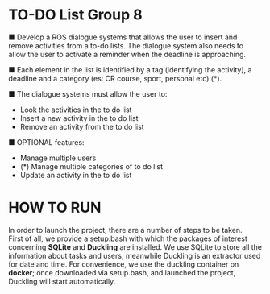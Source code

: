 # TO-DO List Group 8

■ Develop a ROS dialogue systems that allows the user to insert and remove activities from a to-do lists. The dialogue system also needs to allow the user to activate a reminder when the deadline is approaching.

■ Each element in the list is identified by a tag (identifying the activity), a deadline and a category (es: CR course, sport, personal etc) (\*).

■ The dialogue systems must allow the user to:

- Look the activities in the to do list
- Insert a new activity in the to do list
- Remove an activity from the to do list

■ OPTIONAL features:

- Manage multiple users
- (\*) Manage multiple categories of to do list
- Update an activity in the to do list

# HOW TO RUN
In order to launch the project, there are a number of steps to be taken.<br />
First of all, we provide a setup.bash with which the packages of interest concerning **SQLite** and **Duckling** are installed.
We use SQLite to store all the information about tasks and users, meanwhile Duckling is an extractor used for date and time.
For convenience, we use the duckling container on **docker**; once downloaded via setup.bash, and launched the project, Duckling will start automatically.
